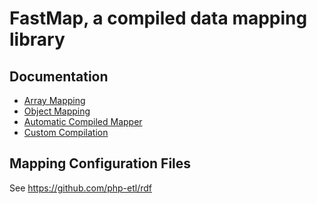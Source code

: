 FastMap, a compiled data mapping library
===

Documentation
---

* [Array Mapping](docs/array-mapping.md)
* [Object Mapping](docs/object-mapping.md)
* [Automatic Compiled Mapper](docs/compiled-mapper.md)
* [Custom Compilation](docs/compilation.md)

Mapping Configuration Files
---

See https://github.com/php-etl/rdf